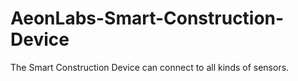 # AeonLabs-Smart-Construction-Device
The Smart Construction Device can connect to all kinds of sensors.
